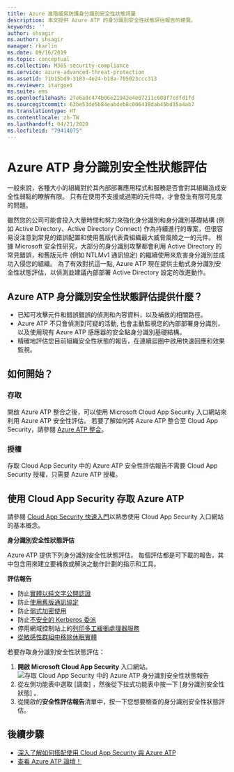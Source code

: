 ```yaml
---
title: Azure 進階威脅防護身分識別安全性狀態評量
description: 本文提供 Azure ATP 的身分識別安全性狀態評估報告的總覽。
keywords: ''
author: shsagir
ms.author: shsagir
manager: rkarlin
ms.date: 09/16/2019
ms.topic: conceptual
ms.collection: M365-security-compliance
ms.service: azure-advanced-threat-protection
ms.assetid: 71b15bd9-3183-4e24-b18a-705023ccc313
ms.reviewer: itargoet
ms.suite: ems
ms.openlocfilehash: 27e6a0c474b06e21942e4e07211c608f7cdfd1fd
ms.sourcegitcommit: 63be53de5b84eabdeb8c006438dab45bd35a4ab7
ms.translationtype: HT
ms.contentlocale: zh-TW
ms.lasthandoff: 04/21/2020
ms.locfileid: "79414075"
---
```

# <a name="azure-atps-identity-security-posture-assessments"></a>Azure ATP 身分識別安全性狀態評估
 
一般來說，各種大小的組織對於其內部部署應用程式和服務是否會對其組織造成安全性弱點的瞭解有限。 只有在使用不支援或過期的元件時，才會發生有限可見度的問題。 

雖然您的公司可能會投入大量時間和努力來強化身分識別和身分識別基礎結構 (例如 Active Directory、Active Directory Connect) 作為持續進行的專案，但很容易沒注意到常見的錯誤配置和使用舊版代表貴組織最大威脅風險之一的元件。 根據 Microsoft 安全性研究，大部分的身分識別攻擊都會利用 Active Directory 的常見錯誤，和舊版元件 (例如 NTLMv1 通訊協定) 的繼續使用來危害身分識別並成功入侵您的組織。 為了有效對抗這一點, Azure ATP 現在提供主動式身分識別安全性狀態評估，以偵測並建議內部部署 Active Directory 設定的改進動作。 

## <a name="what-do-azure-atp-identity-security-posture-assessments-provide"></a>Azure ATP 身分識別安全性狀態評估提供什麼？  
- 已知可攻擊元件和錯誤錯誤的偵測和內容資料，以及補救的相關路徑。
- Azure ATP 不只會偵測到可疑的活動, 也會主動監視您的內部部署身分識別，以及使用現有 Azure ATP 感應器的安全點身分識別基礎結構。 
- 精確地評估您目前組織安全性狀態的報告，在連續迴圈中啟用快速回應和效果監視。 

## <a name="how-do-i-get-started"></a>如何開始？ 

### <a name="access"></a>存取

開啟 Azure ATP 整合之後，可以使用 Microsoft Cloud App Security 入口網站來利用 Azure ATP 安全性評估。 若要了解如何將 Azure ATP 整合至 Cloud App Security，請參閱 [Azure ATP 整合](https://docs.microsoft.com/cloud-app-security/aatp-integration)。 

### <a name="licensing"></a>授權

存取 Cloud App Security 中的 Azure ATP 安全性評估報告不需要 Cloud App Security 授權，只需要 Azure ATP 授權。 

## <a name="access-azure-atp-using-cloud-app-security"></a>使用 Cloud App Security 存取 Azure ATP 

請參閱 [Cloud App Security 快速入門](https://docs.microsoft.com/cloud-app-security/getting-started-with-cloud-app-security)以熟悉使用 Cloud App Security 入口網站的基本概念。 

**身分識別安全性狀態評估**

Azure ATP 提供下列身分識別安全性狀態評估。 每個評估都是可下載的報告，其中包含用來建立要補救或解決之動作計劃的指示和工具。 

**評估報告**
- 防止[實體以純文字公開認證](atp-cas-isp-clear-text.md)
- 防止[使用舊版通訊協定](atp-cas-isp-legacy-protocols.md)
- 防止[弱式加密使用](atp-cas-isp-weak-cipher.md)
- 防止[不安全的 Kerberos 委派](atp-cas-isp-unconstrained-kerberos.md)
- 停用網域控制站上的[列印多工緩衝處理器服務](atp-cas-isp-print-spooler.md)
- [從敏感性群組中移除休眠實體](atp-cas-isp-dormant-entities.md)

若要存取身分識別安全性狀態評估：
1. **開啟 Microsoft Cloud App Security** 入口網站。 
    ![存取 Cloud App Security 中的 Azure ATP 身分識別安全性狀態報告](media/atp-cas-isp-report-1.png)
1. 從左側功能表中選取 [調查]  ，然後從下拉式功能表中按一下 [身分識別安全性狀態]  。 
1. 從開啟的**安全性評估報告**清單中，按一下您想要檢查的身分識別安全性狀態評估。  


## <a name="next-steps"></a>後續步驟
- [深入了解如何搭配使用 Cloud App Security 與 Azure ATP](atp-activities-filtering-mcas.md)
- [查看 Azure ATP 論壇！](https://aka.ms/azureatpcommunity)

